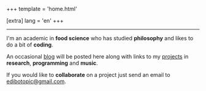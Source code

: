 +++
template = 'home.html'

[extra]
lang = 'en'
+++

---

I'm an academic in **food science** who has studied **philosophy** 
and likes to do a bit of **coding**.

An occasional [blog](@/blog/_index.md) will be posted here along 
with links to my [projects](@/projects/_index.md) in **research**, 
**programming** and **music**.

If you would like to **collaborate** on a project just send an email 
to [edibotopic@gmail.com](mailto:edibotopic@gmail.com).
